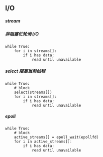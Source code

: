 ## I/O

##### stream

##### 非阻塞忙轮询 I/O

```
while True:
	for i in streams[]:
		if i has data:
			read until unavailable
```

##### select 阻塞当前线程

```
while True:
	# block
	select(streams[])
	for i in streams[]:
		if i has data:
			read until unavailable
```

##### epoll 

```
while True:
	# block
	active_streams[] = epoll_wait(epollfd)
	for i in active_streams[]:
		if i has data:
			read until unavailable
```

